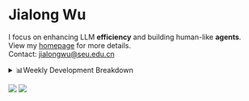 #  Jialong Wu

I focus on enhancing LLM **efficiency** and building human-like **agents**.<br>
View my [homepage](https://callanwu.github.io/) for more details. <br>
Contact: jialongwu@seu.edu.cn

<details><summary>📊Weekly Development Breakdown</summary>

<!--START_SECTION:waka-->

```txt
From: 21 March 2025 - To: 28 March 2025

Total Time: 23 hrs 54 mins

Python       16 hrs 56 mins  █████████████████▓░░░░░░░   70.88 %
Other        4 hrs 50 mins   █████░░░░░░░░░░░░░░░░░░░░   20.24 %
Bash         1 hr 6 mins     █░░░░░░░░░░░░░░░░░░░░░░░░   04.63 %
JSON         38 mins         ▓░░░░░░░░░░░░░░░░░░░░░░░░   02.72 %
Text         16 mins         ▒░░░░░░░░░░░░░░░░░░░░░░░░   01.14 %
```

<!--END_SECTION:waka-->

[![wakatime](https://wakatime.com/badge/user/c6720b29-9431-4a60-bc9d-e1fb2b6bd65f.svg)](https://wakatime.com/@c6720b29-9431-4a60-bc9d-e1fb2b6bd65f)
</details>

[![](https://img.shields.io/badge/Google%20Scholar-4385FE.svg?&color=d6d6d6&style=flat-square&logo=google-scholar)](https://scholar.google.com/citations?user=6eg2m4YAAAAJ)
![](https://komarev.com/ghpvc/?username=callanwu)
